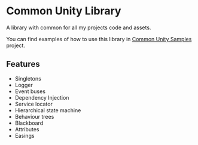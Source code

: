 # Common Unity Library

A library with common for all my projects code and assets.

You can find examples of how to use this library in [Common Unity Samples](https://github.com/m039/CommonUnitySamples) project.

## Features

* Singletons
* Logger
* Event buses
* Dependency Injection
* Service locator
* Hierarchical state machine
* Behaviour trees
* Blackboard
* Attributes
* Easings
